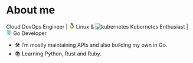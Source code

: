# About me

Cloud DevOps Engineer | <img src="https://raw.githubusercontent.com/devicons/devicon/master/icons/linux/linux-original.svg" alt="linux" width="15" height="15"/> Linux & <img src="https://www.vectorlogo.zone/logos/kubernetes/kubernetes-icon.svg" alt="kubernetes" width="15" height="15"/> Kubernetes Enthusiast | <img src="https://raw.githubusercontent.com/devicons/devicon/master/icons/go/go-original.svg" alt="go" width="15" height="15"/> Go Developer

- 🛠️ I’m mostly maintaining APIs and also building my own in Go.
- 📚 Learning Python, Rust and Ruby.

<!--

> [!NOTE]  
> Info example.

> [!IMPORTANT]  
> Important example.

> [!WARNING]  
> Warning example.

-->
